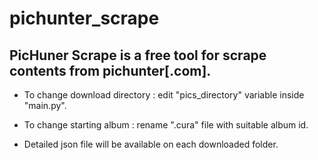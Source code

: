 # pichunter_scrape

## PicHuner Scrape is a free tool for scrape contents from pichunter[.com].

+ To change download directory : edit "pics_directory" variable inside "main.py".

+ To change starting album : rename ".cura" file with suitable album id.

+ Detailed json file will be available on each downloaded folder.
